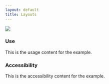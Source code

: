 ```yaml
---
layout: default
title: Layouts
---
```


<div class="preview">
<!-- Add HTML markup for example here -->
  <img src="{{ site.baseurl }}/assets/img/static/Layouts_UI_v1.png">  
</div>

<div class="usa-grid">
  <div class="usa-width-one-half">
    <h3 class="usa-usfwds-heading">Use</h3>
    <p>This is the usage content for the example.</p>
  </div>
  <div class="usa-width-one-half">
    <h3 class="usa-usfwds-heading">Accessibility</h3>
    <p>This is the accessibility content for the example.</p>
  </div>  
</div>